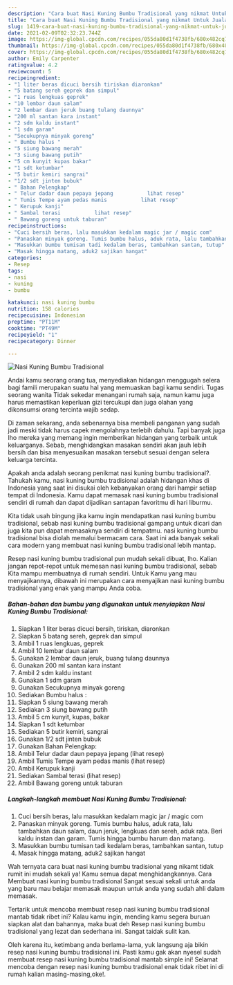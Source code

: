 ```yaml
---
description: "Cara buat Nasi Kuning Bumbu Tradisional yang nikmat Untuk Jualan"
title: "Cara buat Nasi Kuning Bumbu Tradisional yang nikmat Untuk Jualan"
slug: 1419-cara-buat-nasi-kuning-bumbu-tradisional-yang-nikmat-untuk-jualan
date: 2021-02-09T02:32:23.744Z
image: https://img-global.cpcdn.com/recipes/055da80d1f4738fb/680x482cq70/nasi-kuning-bumbu-tradisional-foto-resep-utama.jpg
thumbnail: https://img-global.cpcdn.com/recipes/055da80d1f4738fb/680x482cq70/nasi-kuning-bumbu-tradisional-foto-resep-utama.jpg
cover: https://img-global.cpcdn.com/recipes/055da80d1f4738fb/680x482cq70/nasi-kuning-bumbu-tradisional-foto-resep-utama.jpg
author: Emily Carpenter
ratingvalue: 4.2
reviewcount: 5
recipeingredient:
- "1 liter beras dicuci bersih tiriskan diaronkan"
- "5 batang sereh geprek dan simpul"
- "1 ruas lengkuas geprek"
- "10 lembar daun salam"
- "2 lembar daun jeruk buang tulang daunnya"
- "200 ml santan kara instant"
- "2 sdm kaldu instant"
- "1 sdm garam"
- "Secukupnya minyak goreng"
- " Bumbu halus "
- "5 siung bawang merah"
- "3 siung bawang putih"
- "5 cm kunyit kupas bakar"
- "1 sdt ketumbar"
- "5 butir kemiri sangrai"
- "1/2 sdt jinten bubuk"
- " Bahan Pelengkap"
- " Telur dadar daun pepaya jepang           lihat resep"
- " Tumis Tempe ayam pedas manis           lihat resep"
- " Kerupuk kanji"
- " Sambal terasi           lihat resep"
- " Bawang goreng untuk taburan"
recipeinstructions:
- "Cuci bersih beras, lalu masukkan kedalam magic jar / magic com"
- "Panaskan minyak goreng. Tumis bumbu halus, aduk rata, lalu tambahkan daun salam, daun jeruk, lengkuas dan sereh, aduk rata. Beri kaldu instan dan garam. Tumis hingga bumbu harum dan matang."
- "Masukkan bumbu tumisan tadi kedalam beras, tambahkan santan, tutup"
- "Masak hingga matang, aduk2 sajikan hangat"
categories:
- Resep
tags:
- nasi
- kuning
- bumbu

katakunci: nasi kuning bumbu 
nutrition: 158 calories
recipecuisine: Indonesian
preptime: "PT11M"
cooktime: "PT49M"
recipeyield: "1"
recipecategory: Dinner

---
```



![Nasi Kuning Bumbu Tradisional](https://img-global.cpcdn.com/recipes/055da80d1f4738fb/680x482cq70/nasi-kuning-bumbu-tradisional-foto-resep-utama.jpg)

Andai kamu seorang orang tua, menyediakan hidangan menggugah selera bagi famili merupakan suatu hal yang memuaskan bagi kamu sendiri. Tugas seorang  wanita Tidak sekedar menangani rumah saja, namun kamu juga harus memastikan keperluan gizi tercukupi dan juga olahan yang dikonsumsi orang tercinta wajib sedap.

Di zaman  sekarang, anda sebenarnya bisa membeli panganan yang sudah jadi meski tidak harus capek mengolahnya terlebih dahulu. Tapi banyak juga lho mereka yang memang ingin memberikan hidangan yang terbaik untuk keluarganya. Sebab, menghidangkan masakan sendiri akan jauh lebih bersih dan bisa menyesuaikan masakan tersebut sesuai dengan selera keluarga tercinta. 



Apakah anda adalah seorang penikmat nasi kuning bumbu tradisional?. Tahukah kamu, nasi kuning bumbu tradisional adalah hidangan khas di Indonesia yang saat ini disukai oleh kebanyakan orang dari hampir setiap tempat di Indonesia. Kamu dapat memasak nasi kuning bumbu tradisional sendiri di rumah dan dapat dijadikan santapan favoritmu di hari liburmu.

Kita tidak usah bingung jika kamu ingin mendapatkan nasi kuning bumbu tradisional, sebab nasi kuning bumbu tradisional gampang untuk dicari dan juga kita pun dapat memasaknya sendiri di tempatmu. nasi kuning bumbu tradisional bisa diolah memalui bermacam cara. Saat ini ada banyak sekali cara modern yang membuat nasi kuning bumbu tradisional lebih mantap.

Resep nasi kuning bumbu tradisional pun mudah sekali dibuat, lho. Kalian jangan repot-repot untuk memesan nasi kuning bumbu tradisional, sebab Kita mampu membuatnya di rumah sendiri. Untuk Kamu yang mau menyajikannya, dibawah ini merupakan cara menyajikan nasi kuning bumbu tradisional yang enak yang mampu Anda coba.

<!--inarticleads1-->

##### Bahan-bahan dan bumbu yang digunakan untuk menyiapkan Nasi Kuning Bumbu Tradisional:

1. Siapkan 1 liter beras dicuci bersih, tiriskan, diaronkan
1. Siapkan 5 batang sereh, geprek dan simpul
1. Ambil 1 ruas lengkuas, geprek
1. Ambil 10 lembar daun salam
1. Gunakan 2 lembar daun jeruk, buang tulang daunnya
1. Gunakan 200 ml santan kara instant
1. Ambil 2 sdm kaldu instant
1. Gunakan 1 sdm garam
1. Gunakan Secukupnya minyak goreng
1. Sediakan  Bumbu halus :
1. Siapkan 5 siung bawang merah
1. Sediakan 3 siung bawang putih
1. Ambil 5 cm kunyit, kupas, bakar
1. Siapkan 1 sdt ketumbar
1. Sediakan 5 butir kemiri, sangrai
1. Gunakan 1/2 sdt jinten bubuk
1. Gunakan  Bahan Pelengkap:
1. Ambil  Telur dadar daun pepaya jepang           (lihat resep)
1. Ambil  Tumis Tempe ayam pedas manis           (lihat resep)
1. Ambil  Kerupuk kanji
1. Sediakan  Sambal terasi           (lihat resep)
1. Ambil  Bawang goreng untuk taburan




<!--inarticleads2-->

##### Langkah-langkah membuat Nasi Kuning Bumbu Tradisional:

1. Cuci bersih beras, lalu masukkan kedalam magic jar / magic com
1. Panaskan minyak goreng. Tumis bumbu halus, aduk rata, lalu tambahkan daun salam, daun jeruk, lengkuas dan sereh, aduk rata. Beri kaldu instan dan garam. Tumis hingga bumbu harum dan matang.
1. Masukkan bumbu tumisan tadi kedalam beras, tambahkan santan, tutup
1. Masak hingga matang, aduk2 sajikan hangat




Wah ternyata cara buat nasi kuning bumbu tradisional yang nikamt tidak rumit ini mudah sekali ya! Kamu semua dapat menghidangkannya. Cara Membuat nasi kuning bumbu tradisional Sangat sesuai sekali untuk anda yang baru mau belajar memasak maupun untuk anda yang sudah ahli dalam memasak.

Tertarik untuk mencoba membuat resep nasi kuning bumbu tradisional mantab tidak ribet ini? Kalau kamu ingin, mending kamu segera buruan siapkan alat dan bahannya, maka buat deh Resep nasi kuning bumbu tradisional yang lezat dan sederhana ini. Sangat taidak sulit kan. 

Oleh karena itu, ketimbang anda berlama-lama, yuk langsung aja bikin resep nasi kuning bumbu tradisional ini. Pasti kamu gak akan nyesel sudah membuat resep nasi kuning bumbu tradisional mantab simple ini! Selamat mencoba dengan resep nasi kuning bumbu tradisional enak tidak ribet ini di rumah kalian masing-masing,oke!.

